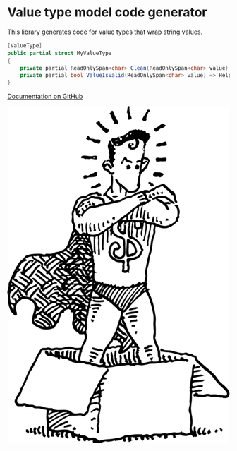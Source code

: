 Value type model code generator
===

This library generates code for value types that wrap string values.

```csharp
[ValueType]
public partial struct MyValueType
{
    private partial ReadOnlySpan<char> Clean(ReadOnlySpan<char> value) => Helper.Clean.Trim(value);
    private partial bool ValueIsValid(ReadOnlySpan<char> value) => Helper.Validate.Default(value);
}
```

[Documentation on GitHub](https://github.com/oyms/ValueType/blob/main/README.md)

![Icon](https://raw.githubusercontent.com/oyms/ValueType/refs/heads/main/resources/logo.svg)
